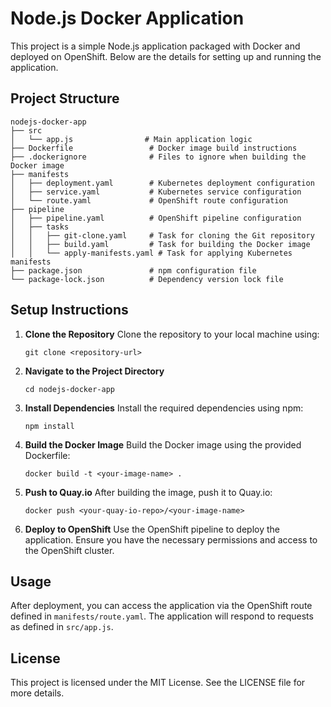 # Node.js Docker Application

This project is a simple Node.js application packaged with Docker and deployed on OpenShift. Below are the details for setting up and running the application.

## Project Structure

```
nodejs-docker-app
├── src
│   └── app.js                # Main application logic
├── Dockerfile                 # Docker image build instructions
├── .dockerignore              # Files to ignore when building the Docker image
├── manifests
│   ├── deployment.yaml        # Kubernetes deployment configuration
│   ├── service.yaml           # Kubernetes service configuration
│   └── route.yaml             # OpenShift route configuration
├── pipeline
│   ├── pipeline.yaml          # OpenShift pipeline configuration
│   ├── tasks
│   │   ├── git-clone.yaml     # Task for cloning the Git repository
│   │   ├── build.yaml         # Task for building the Docker image
│   │   └── apply-manifests.yaml # Task for applying Kubernetes manifests
├── package.json               # npm configuration file
└── package-lock.json          # Dependency version lock file
```

## Setup Instructions

1. **Clone the Repository**
   Clone the repository to your local machine using:
   ```
   git clone <repository-url>
   ```

2. **Navigate to the Project Directory**
   ```
   cd nodejs-docker-app
   ```

3. **Install Dependencies**
   Install the required dependencies using npm:
   ```
   npm install
   ```

4. **Build the Docker Image**
   Build the Docker image using the provided Dockerfile:
   ```
   docker build -t <your-image-name> .
   ```

5. **Push to Quay.io**
   After building the image, push it to Quay.io:
   ```
   docker push <your-quay-io-repo>/<your-image-name>
   ```

6. **Deploy to OpenShift**
   Use the OpenShift pipeline to deploy the application. Ensure you have the necessary permissions and access to the OpenShift cluster.

## Usage

After deployment, you can access the application via the OpenShift route defined in `manifests/route.yaml`. The application will respond to requests as defined in `src/app.js`.

## License

This project is licensed under the MIT License. See the LICENSE file for more details.